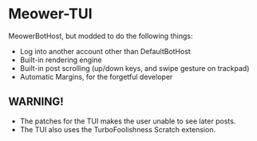# Meower-TUI
MeowerBotHost, but modded to do the following things:
- Log into another account other than DefaultBotHost
- Built-in rendering engine
- Built-in post scrolling (up/down keys, and swipe gesture on trackpad)
- Automatic Margins, for the forgetful developer
## WARNING!
- The patches for the TUI makes the user unable to see later posts.
- The TUI also uses the TurboFoolishness Scratch extension.
